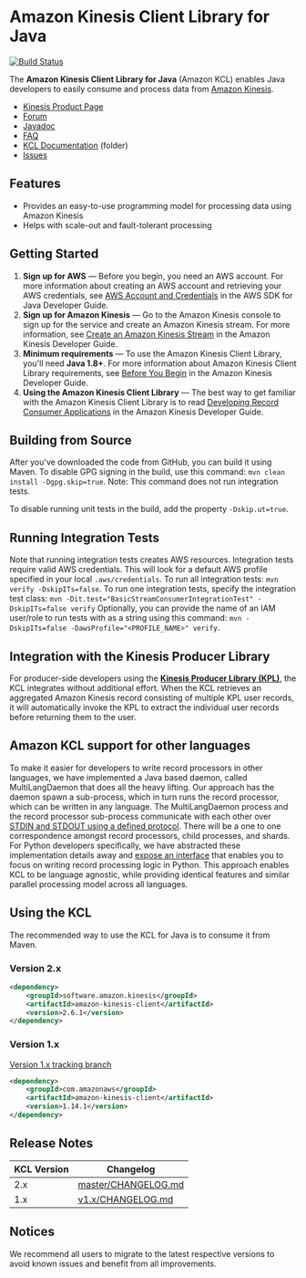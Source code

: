 # Amazon Kinesis Client Library for Java
[![Build Status](https://travis-ci.org/awslabs/amazon-kinesis-client.svg?branch=master)](https://travis-ci.org/awslabs/amazon-kinesis-client)

The **Amazon Kinesis Client Library for Java** (Amazon KCL) enables Java developers to easily consume and process data from [Amazon Kinesis][kinesis].

* [Kinesis Product Page][kinesis]
* [Forum][kinesis-forum]
* [Javadoc][kcl-javadoc]
* [FAQ](docs/FAQ.md)
* [KCL Documentation](docs/) (folder)
* [Issues][kinesis-client-library-issues]

## Features

* Provides an easy-to-use programming model for processing data using Amazon Kinesis
* Helps with scale-out and fault-tolerant processing

## Getting Started

1. **Sign up for AWS** &mdash; Before you begin, you need an AWS account. For more information about creating an AWS account and retrieving your AWS credentials, see [AWS Account and Credentials][docs-signup] in the AWS SDK for Java Developer Guide.
1. **Sign up for Amazon Kinesis** &mdash; Go to the Amazon Kinesis console to sign up for the service and create an Amazon Kinesis stream. For more information, see [Create an Amazon Kinesis Stream][kinesis-guide-create] in the Amazon Kinesis Developer Guide.
1. **Minimum requirements** &mdash; To use the Amazon Kinesis Client Library, you'll need **Java 1.8+**. For more information about Amazon Kinesis Client Library requirements, see [Before You Begin][kinesis-guide-begin] in the Amazon Kinesis Developer Guide.
1. **Using the Amazon Kinesis Client Library** &mdash; The best way to get familiar with the Amazon Kinesis Client Library is to read [Developing Record Consumer Applications][kinesis-guide-applications] in the Amazon Kinesis Developer Guide.

## Building from Source

After you've downloaded the code from GitHub, you can build it using Maven. To disable GPG signing in the build, use
this command: `mvn clean install -Dgpg.skip=true`. 
Note: This command does not run integration tests.

To disable running unit tests in the build, add the property `-Dskip.ut=true`.

## Running Integration Tests

Note that running integration tests creates AWS resources.
Integration tests require valid AWS credentials.
This will look for a default AWS profile specified in your local `.aws/credentials`.
To run all integration tests: `mvn verify -DskipITs=false`.
To run one integration tests, specify the integration test class: `mvn -Dit.test="BasicStreamConsumerIntegrationTest" -DskipITs=false verify`
Optionally, you can provide the name of an IAM user/role to run tests with as a string using this command: `mvn -DskipITs=false -DawsProfile="<PROFILE_NAME>" verify`.

## Integration with the Kinesis Producer Library
For producer-side developers using the **[Kinesis Producer Library (KPL)][kinesis-guide-kpl]**, the KCL integrates without additional effort. When the KCL retrieves an aggregated Amazon Kinesis record consisting of multiple KPL user records, it will automatically invoke the KPL to extract the individual user records before returning them to the user.

## Amazon KCL support for other languages
To make it easier for developers to write record processors in other languages, we have implemented a Java based daemon, called MultiLangDaemon that does all the heavy lifting. Our approach has the daemon spawn a sub-process, which in turn runs the record processor, which can be written in any language. The MultiLangDaemon process and the record processor sub-process communicate with each other over [STDIN and STDOUT using a defined protocol][multi-lang-protocol]. There will be a one to one correspondence amongst record processors, child processes, and shards. For Python developers specifically, we have abstracted these implementation details away and [expose an interface][kclpy] that enables you to focus on writing record processing logic in Python. This approach enables KCL to be language agnostic, while providing identical features and similar parallel processing model across all languages.

## Using the KCL
The recommended way to use the KCL for Java is to consume it from Maven.

### Version 2.x
  ``` xml
  <dependency>
      <groupId>software.amazon.kinesis</groupId>
      <artifactId>amazon-kinesis-client</artifactId>
      <version>2.6.1</version>
  </dependency>
  ```

### Version 1.x
[Version 1.x tracking branch](https://github.com/awslabs/amazon-kinesis-client/tree/v1.x)
  ``` xml
  <dependency>
      <groupId>com.amazonaws</groupId>
      <artifactId>amazon-kinesis-client</artifactId>
      <version>1.14.1</version>
  </dependency>
  ```

## Release Notes

| KCL Version | Changelog |
| --- | --- |
| 2.x | [master/CHANGELOG.md](CHANGELOG.md) |
| 1.x | [v1.x/CHANGELOG.md](https://github.com/awslabs/amazon-kinesis-client/blob/v1.x/CHANGELOG.md) |

## Notices

We recommend all users to migrate to the latest respective versions to avoid known issues and benefit from all improvements.

[docs-signup]: http://docs.aws.amazon.com/AWSSdkDocsJava/latest/DeveloperGuide/java-dg-setup.html
[kcl-javadoc]: https://javadoc.io/doc/software.amazon.kinesis/amazon-kinesis-client/
[kinesis]: http://aws.amazon.com/kinesis
[kinesis-client-library-issues]: https://github.com/awslabs/amazon-kinesis-client/issues
[kinesis-forum]: http://developer.amazonwebservices.com/connect/forum.jspa?forumID=169
[kinesis-guide]: http://docs.aws.amazon.com/kinesis/latest/dev/introduction.html
[kinesis-guide-begin]: http://docs.aws.amazon.com/kinesis/latest/dev/before-you-begin.html
[kinesis-guide-create]: http://docs.aws.amazon.com/kinesis/latest/dev/step-one-create-stream.html
[kinesis-guide-applications]: http://docs.aws.amazon.com/kinesis/latest/dev/kinesis-record-processor-app.html
[kinesis-guide-monitoring-with-kcl]: http://docs.aws.amazon.com//kinesis/latest/dev/monitoring-with-kcl.html
[kinesis-guide-kpl]: http://docs.aws.amazon.com//kinesis/latest/dev/developing-producers-with-kpl.html
[kinesis-guide-consumer-deaggregation]: http://docs.aws.amazon.com//kinesis/latest/dev/kinesis-kpl-consumer-deaggregation.html
[kclpy]: https://github.com/awslabs/amazon-kinesis-client-python
[multi-lang-protocol]: /amazon-kinesis-client-multilang/src/main/java/software/amazon/kinesis/multilang/package-info.java
[migration-guide]: https://docs.aws.amazon.com/streams/latest/dev/kcl-migration.html
